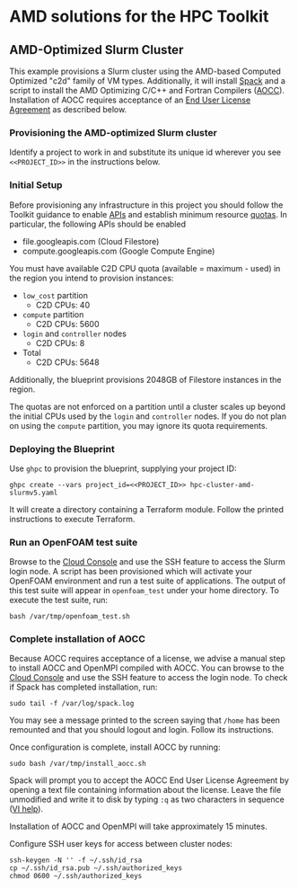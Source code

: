 # AMD solutions for the HPC Toolkit

## AMD-Optimized Slurm Cluster

This example provisions a Slurm cluster using the AMD-based Computed Optimized
"c2d" family of VM types. Additionally, it will install
[Spack](https://spack.io) and a script to install the AMD Optimizing C/C++ and
Fortran Compilers ([AOCC]). Installation of AOCC requires acceptance of an
[End User License Agreement][aocceula] as described below.

[AOCC]: https://developer.amd.com/amd-aocc/
[aocceula]: https://developer.amd.com/wordpress/media/files/AOCC_EULA.pdf

### Provisioning the AMD-optimized Slurm cluster

Identify a project to work in and substitute its unique id wherever you see
`<<PROJECT_ID>>` in the instructions below.

### Initial Setup

Before provisioning any infrastructure in this project you should follow the
Toolkit guidance to enable [APIs][apis] and establish minimum resource
[quotas][quotas]. In particular, the following APIs should be enabled

* file.googleapis.com (Cloud Filestore)
* compute.googleapis.com (Google Compute Engine)

You must have available C2D CPU quota (available = maximum - used) in the
region you intend to provision instances:

* `low_cost` partition
  * C2D CPUs: 40
* `compute` partition
  * C2D CPUs: 5600
* `login` and `controller` nodes
  * C2D CPUs: 8
* Total
  * C2D CPUs: 5648

Additionally, the blueprint provisions 2048GB of Filestore instances in the
region.

The quotas are not enforced on a partition until a cluster scales up beyond the
initial CPUs used by the `login` and `controller` nodes. If you do not plan on
using the `compute` partition, you may ignore its quota requirements.

[apis]: https://github.com/GoogleCloudPlatform/hpc-toolkit#enable-gcp-apis
[quotas]: https://github.com/GoogleCloudPlatform/hpc-toolkit#gcp-quotas

### Deploying the Blueprint

Use `ghpc` to provision the blueprint, supplying your project ID:

```shell
ghpc create --vars project_id=<<PROJECT_ID>> hpc-cluster-amd-slurmv5.yaml
```

It will create a directory containing a Terraform module. Follow the printed
instructions to execute Terraform.

### Run an OpenFOAM test suite

Browse to the [Cloud Console][console] and use the SSH feature to access the
Slurm login node. A script has been provisioned which will activate your
OpenFOAM environment and run a test suite of applications. The output of this
test suite will appear in `openfoam_test` under your home directory. To execute
the test suite, run:

```shell
bash /var/tmp/openfoam_test.sh
```

### Complete installation of AOCC

Because AOCC requires acceptance of a license, we advise a manual step to
install AOCC and OpenMPI compiled with AOCC. You can browse to the
[Cloud Console][console] and use the SSH feature to access the login node. To
check if Spack has completed installation, run:

```shell
sudo tail -f /var/log/spack.log
```

You may see a message printed to the screen saying that `/home` has been
remounted and that you should logout and login. Follow its instructions.

Once configuration is complete, install AOCC by running:

```shell
sudo bash /var/tmp/install_aocc.sh
```

Spack will prompt you to accept the AOCC End User License Agreement by opening a
text file containing information about the license. Leave the file unmodified
and write it to disk by typing `:q` as two characters in sequence
([VI help][vihelp]).

Installation of AOCC and OpenMPI will take approximately 15 minutes.

Configure SSH user keys for access between cluster nodes:

```shell
ssh-keygen -N '' -f ~/.ssh/id_rsa
cp ~/.ssh/id_rsa.pub ~/.ssh/authorized_keys
chmod 0600 ~/.ssh/authorized_keys
```

[console]: https://console.cloud.google.com/compute/instances
[vihelp]: https://stackoverflow.com/a/11828573
